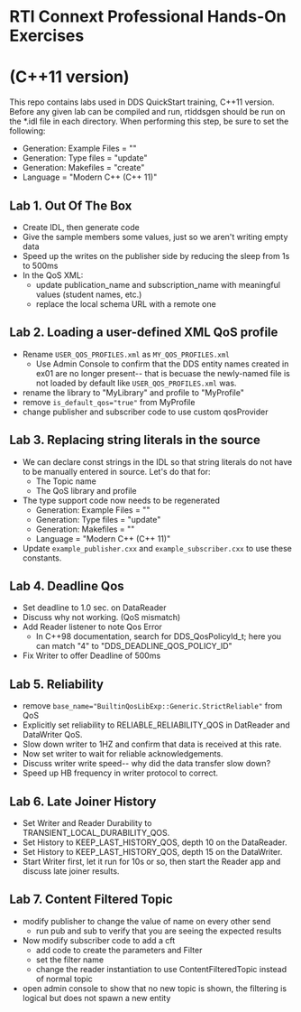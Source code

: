 # RTI Connext Professional Hands-On Exercises 
# (C++11 version)

This repo contains labs used in DDS QuickStart training, C++11 version. Before
any given lab can be compiled and run, rtiddsgen should be run on the \*.idl
file in each directory. When performing this step, be sure to set the following:
- Generation: Example Files = "<disable>"
- Generation: Type files = "update"
- Generation: Makefiles = "create"
- Language = "Modern C++ (C++ 11)"

## Lab 1. Out Of The Box

  - Create IDL, then generate code
  - Give the sample members some values, just so we aren't writing empty data
  - Speed up the writes on the publisher side by reducing the sleep from 1s to 500ms 
  - In the QoS XML:
    - update publication_name and subscription_name with meaningful values (student names, etc.)
    - replace the local schema URL with a remote one

## Lab 2. Loading a user-defined XML QoS profile

  - Rename `USER_QOS_PROFILES.xml` as `MY_QOS_PROFILES.xml`
    - Use Admin Console to confirm that the DDS entity names created in ex01 are no longer present-- that is becuase the newly-named file is not loaded by default like `USER_QOS_PROFILES.xml` was.
  - rename the library to "MyLibrary" and profile to "MyProfile"
  - remove `is_default_qos="true"` from MyProfile
  - change publisher and subscriber code to use custom qosProvider

## Lab 3. Replacing string literals in the source

  - We can declare const strings in the IDL so that string literals do not have to be manually entered in source. Let's do that for:
    - The Topic name
    - The QoS library and profile
  - The type support code now needs to be regenerated
    - Generation: Example Files = "<disable>"
    - Generation: Type files = "update"
    - Generation: Makefiles = "<disable>"
    - Language = "Modern C++ (C++ 11)"
  - Update `example_publisher.cxx` and `example_subscriber.cxx` to use these constants.

## Lab 4. Deadline Qos

  - Set deadline to 1.0 sec. on DataReader
  - Discuss why not working. (QoS mismatch)
  - Add Reader listener to note Qos Error
    - In C++98 documentation, search for DDS_QosPolicyId_t; here you can match "4" to "DDS_DEADLINE_QOS_POLICY_ID"
  - Fix Writer to offer Deadline of 500ms

## Lab 5. Reliability

  - remove `base_name="BuiltinQosLibExp::Generic.StrictReliable"` from QoS
  - Explicitly set reliability to RELIABLE_RELIABILITY_QOS in DatReader and DataWriter QoS.
  - Slow down writer to 1HZ and confirm that data is received at this rate.
  - Now set writer to wait for reliable acknowledgements.
  - Discuss writer write speed-- why did the data transfer slow down?
  - Speed up HB frequency in writer protocol to correct.

## Lab 6. Late Joiner History

  - Set Writer and Reader Durability to TRANSIENT_LOCAL_DURABILITY_QOS.
  - Set History to KEEP_LAST_HISTORY_QOS, depth 10 on the DataReader.
  - Set History to KEEP_LAST_HISTORY_QOS, depth 15 on the DataWriter.
  - Start Writer first, let it run for 10s or so, then start the Reader app and discuss late joiner results.

## Lab 7. Content Filtered Topic

  - modify publisher to change the value of name on every other send
    - run pub and sub to verify that you are seeing the expected results
  - Now modify subscriber code to add a cft
    - add code to create the parameters and Filter
    - set the filter name
    - change the reader instantiation to use ContentFilteredTopic instead of normal topic
  - open admin console to show that no new topic is shown, the filtering is logical but
    does not spawn a new entity
